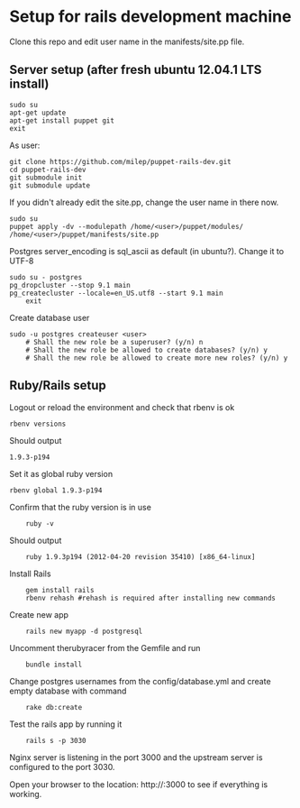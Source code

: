 # Setup for rails development machine

Clone this repo and edit user name in the manifests/site.pp file.

## Server setup (after fresh ubuntu 12.04.1 LTS install)

	sudo su
	apt-get update
	apt-get install puppet git
	exit

As user:

	git clone https://github.com/milep/puppet-rails-dev.git
	cd puppet-rails-dev
	git submodule init
	git submodule update

If you didn't already edit the site.pp, change the user name in there now.
	
	sudo su
	puppet apply -dv --modulepath /home/<user>/puppet/modules/ /home/<user>/puppet/manifests/site.pp

Postgres server_encoding is sql_ascii as default (in ubuntu?). Change it to UTF-8

	sudo su - postgres
	pg_dropcluster --stop 9.1 main
	pg_createcluster --locale=en_US.utf8 --start 9.1 main
        exit

Create database user

	sudo -u postgres createuser <user>
        # Shall the new role be a superuser? (y/n) n
        # Shall the new role be allowed to create databases? (y/n) y
        # Shall the new role be allowed to create more new roles? (y/n) y
	
## Ruby/Rails setup

Logout or reload the environment and check that rbenv is ok

	rbenv versions
	
Should output

	1.9.3-p194
	  
Set it as global ruby version

	rbenv global 1.9.3-p194
	
Confirm that the ruby version is in use

        ruby -v

Should output

        ruby 1.9.3p194 (2012-04-20 revision 35410) [x86_64-linux]

Install Rails

        gem install rails
        rbenv rehash #rehash is required after installing new commands

Create new app

        rails new myapp -d postgresql

Uncomment therubyracer from the Gemfile and run

        bundle install

Change postgres usernames from the config/database.yml and create empty database with command

        rake db:create


Test the rails app by running it

        rails s -p 3030

Nginx server is listening in the port 3000 and the upstream server is configured to the port 3030.

Open your browser to the location: http://<your vm ip>:3000 to see if everything is working.

